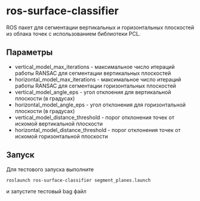 # ros-surface-classifier
ROS пакет для сегментации вертикальных и горизонтальных плоскостей из облака точек с использованием библиотеки PCL.

## Параметры

- vertical_model_max_iterations - максимальное число итераций работы RANSAC для сегментации вертикальных плоскостей
- horizontal_model_max_iterations - максимальное число итераций работы RANSAC для сегментации горизонтальных плоскостей
- vertical_model_angle_eps - угол отклоения для вертикальной плоскости (в градусах)
- horizontal_model_angle_eps - угол отклонения для горизонтальной плоскости (в градусах)
- vertical_model_distance_threshold - порог отклонения точек от искомой вертикальной плоскости
- horizontal_model_distance_threshold - порог отклонения точек от искомой горизонтальной плоскости


## Запуск

Для тестового запуска выполните 

```
roslaunch ros-surface-classifier segment_planes.launch
```
и запустите тестовый bag файл